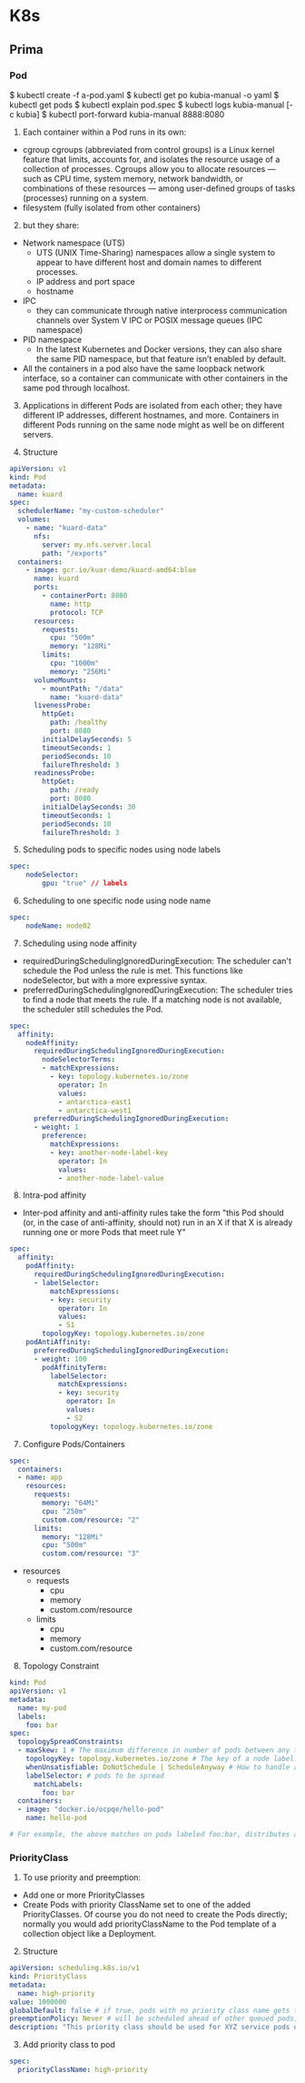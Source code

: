 # K8s

## Prima

### Pod
$ kubectl create -f a-pod.yaml
$ kubectl get po kubia-manual -o yaml
$ kubectl get pods
$ kubectl explain pod.spec
$ kubectl logs kubia-manual [-c kubia]
$ kubectl port-forward kubia-manual 8888:8080

1. Each container within a Pod runs in its own:
- cgroup
    cgroups (abbreviated from control groups) is a Linux kernel feature that limits, accounts for, and isolates the resource usage of a collection of processes.
    Cgroups allow you to allocate resources — such as CPU time, system memory, network bandwidth, or combinations of these resources — among user-defined groups of tasks (processes) running on a system.
- filesystem (fully isolated from other containers)

2. but they share:
- Network namespace (UTS) 
    - UTS (UNIX Time-Sharing) namespaces allow a single system to appear to have different host and domain names to different processes. 
    - IP address and port space 
    - hostname 
- IPC
    - they can communicate through native interprocess communication channels over System V IPC or POSIX message queues (IPC namespace)
- PID namespace
    - In the latest Kubernetes and Docker versions, they can also share the same PID namespace, but that feature isn’t enabled by default.
- All the containers in a pod also have the same loopback network interface, so a container can communicate with other containers in the same pod through localhost.

3. Applications in different Pods are isolated from each other; they have different IP addresses, different hostnames, and more. Containers in different Pods running on the same node might as well be on different servers.


4. Structure
```yaml
apiVersion: v1
kind: Pod
metadata:
  name: kuard
spec:
  schedulerName: "my-custom-scheduler"
  volumes:
    - name: "kuard-data"
      nfs:
        server: my.nfs.server.local
        path: "/exports"
  containers:
    - image: gcr.io/kuar-demo/kuard-amd64:blue
      name: kuard
      ports:
        - containerPort: 8080
          name: http
          protocol: TCP
      resources:
        requests:
          cpu: "500m"
          memory: "128Mi"
        limits:
          cpu: "1000m"
          memory: "256Mi"
      volumeMounts:
        - mountPath: "/data"
          name: "kuard-data"
      livenessProbe:
        httpGet:
          path: /healthy
          port: 8080
        initialDelaySeconds: 5
        timeoutSeconds: 1
        periodSeconds: 10
        failureThreshold: 3
      readinessProbe:
        httpGet:
          path: /ready
          port: 8080
        initialDelaySeconds: 30
        timeoutSeconds: 1
        periodSeconds: 10
        failureThreshold: 3
```


5. Scheduling pods to specific nodes using node labels
```yaml
spec:
	nodeSelector:
		gpu: "true" // labels
```

6. Scheduling to one specific node using node name
```yaml
spec:
	nodeName: node02
```

7. Scheduling using node affinity
- requiredDuringSchedulingIgnoredDuringExecution: The scheduler can't schedule the Pod unless the rule is met. This functions like nodeSelector, but with a more expressive syntax.
- preferredDuringSchedulingIgnoredDuringExecution: The scheduler tries to find a node that meets the rule. If a matching node is not available, the scheduler still schedules the Pod.
```yaml
spec:
  affinity:
    nodeAffinity:
      requiredDuringSchedulingIgnoredDuringExecution:
        nodeSelectorTerms:
        - matchExpressions:
          - key: topology.kubernetes.io/zone
            operator: In
            values:
            - antarctica-east1
            - antarctica-west1
      preferredDuringSchedulingIgnoredDuringExecution:
      - weight: 1
        preference:
          matchExpressions:
          - key: another-node-label-key
            operator: In
            values:
            - another-node-label-value
```

8. Intra-pod affinity
- Inter-pod affinity and anti-affinity rules take the form "this Pod should (or, in the case of anti-affinity, should not) run in an X if that X is already running one or more Pods that meet rule Y"
```yaml
spec:
  affinity:
    podAffinity:
      requiredDuringSchedulingIgnoredDuringExecution:
      - labelSelector:
          matchExpressions:
          - key: security
            operator: In
            values:
            - S1
        topologyKey: topology.kubernetes.io/zone
    podAntiAffinity:
      preferredDuringSchedulingIgnoredDuringExecution:
      - weight: 100
        podAffinityTerm:
          labelSelector:
            matchExpressions:
            - key: security
              operator: In
              values:
              - S2
          topologyKey: topology.kubernetes.io/zone
```

7. Configure Pods/Containers
```yaml
spec:
  containers:
  - name: app
    resources:
      requests:
        memory: "64Mi"
        cpu: "250m"
        custom.com/resource: "2"
      limits:
        memory: "128Mi"
        cpu: "500m"
        custom.com/resource: "3"
```
- resources
	- requests
		- cpu
		- memory
		- custom.com/resource
	- limits
		- cpu
		- memory
		- custom.com/resource

8. Topology Constraint
```yaml
kind: Pod
apiVersion: v1
metadata:
  name: my-pod
  labels:
    foo: bar
spec:
  topologySpreadConstraints:
  - maxSkew: 1 # The maximum difference in number of pods between any two topology domains. The default is 1, and you cannot specify a value of 0
    topologyKey: topology.kubernetes.io/zone # The key of a node label. Nodes with this key and identical value are considered to be in the same topology.
    whenUnsatisfiable: DoNotSchedule | ScheduleAnyway # How to handle a pod if it does not satisfy the spread constraint. 
    labelSelector: # pods to be spread
      matchLabels:
        foo: bar
  containers:
  - image: "docker.io/ocpqe/hello-pod"
    name: hello-pod

# For example, the above matches on pods labeled foo:bar, distributes among zones, specifies a skew of 1, and does not schedule the pod if it does not meet these requirements.
```

### PriorityClass
1. To use priority and preemption:
  - Add one or more PriorityClasses
  - Create Pods with priority ClassName set to one of the added PriorityClasses. Of course you do not need to create the Pods directly; normally you would add priorityClassName to the Pod template of a collection object like a Deployment.

2. Structure
```yaml
apiVersion: scheduling.k8s.io/v1
kind: PriorityClass
metadata:
  name: high-priority
value: 1000000
globalDefault: false # if true, pods with no priority class name gets this value, else they get zero
preemptionPolicy: Never # will be scheduled ahead of other queued pods, as soon as sufficient cluster resources "naturally" become free
description: "This priority class should be used for XYZ service pods only."
```

3. Add priority class to pod
```yaml
spec:
  priorityClassName: high-priority
```